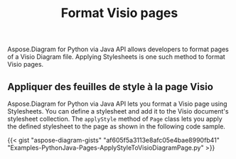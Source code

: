 ﻿---
title: Format Visio pages
type: docs
weight: 40
url: /fr/python-java/format-visio-pages/
---
Aspose.Diagram for Python via Java API allows developers to format pages of a Visio Diagram file. Applying Stylesheets is one such method to format Visio pages.

## **Appliquer des feuilles de style à la page Visio**
Aspose.Diagram for Python via Java API lets you format a Visio page using Stylesheets. You can define a stylesheet and add it to the Visio document's stylesheet collection. The `applyStyle` method of `Page` class lets you apply the defined stylesheet to the page as shown in the following code sample.

{{< gist "aspose-diagram-gists" "af605f5a3113e8afc05e4bae8990fb41" "Examples-PythonJava-Pages-ApplyStyleToVisioDiagramPage.py" >}}

